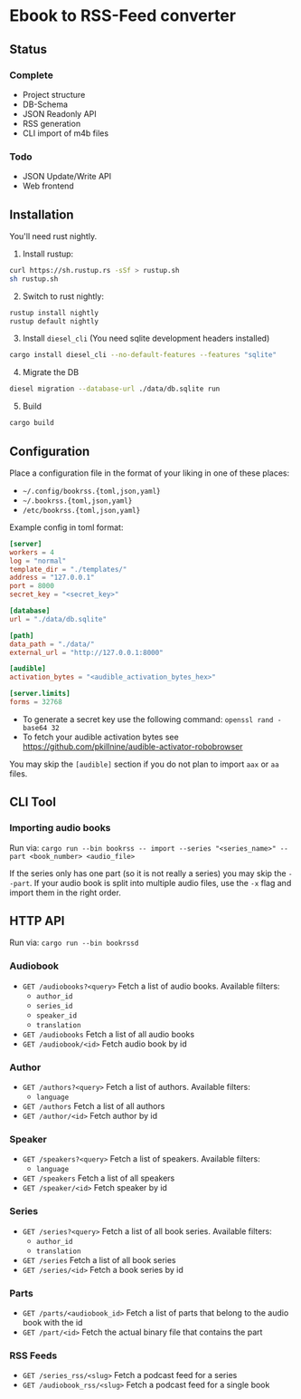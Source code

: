 # Ebook to RSS-Feed converter

## Status

### Complete

- Project structure
- DB-Schema
- JSON Readonly API
- RSS generation
- CLI import of m4b files

### Todo

- JSON Update/Write API
- Web frontend

## Installation

You'll need rust nightly.

1. Install rustup:
```bash
curl https://sh.rustup.rs -sSf > rustup.sh
sh rustup.sh
```
2. Switch to rust nightly:
```bash
rustup install nightly
rustup default nightly
```
3. Install `diesel_cli` (You need sqlite development headers installed)
```bash
cargo install diesel_cli --no-default-features --features "sqlite"
```
4. Migrate the DB
```bash
diesel migration --database-url ./data/db.sqlite run
```
5. Build
```bash
cargo build
```

## Configuration

Place a configuration file in the format of your liking in one of these places:

- `~/.config/bookrss.{toml,json,yaml}`
- `~/.bookrss.{toml,json,yaml}`
- `/etc/bookrss.{toml,json,yaml}`

Example config in toml format:

```toml
[server]
workers = 4
log = "normal"
template_dir = "./templates/"
address = "127.0.0.1"
port = 8000
secret_key = "<secret_key>"

[database]
url = "./data/db.sqlite"

[path]
data_path = "./data/"
external_url = "http://127.0.0.1:8000"

[audible]
activation_bytes = "<audible_activation_bytes_hex>"

[server.limits]
forms = 32768
```

- To generate a secret key use the following command: `openssl rand -base64 32`
- To fetch your audible activation bytes see https://github.com/pkillnine/audible-activator-robobrowser

You may skip the `[audible]` section if you do not plan to import `aax` or `aa` files.

## CLI Tool

### Importing audio books

Run via: `cargo run --bin bookrss -- import --series "<series_name>" --part <book_number> <audio_file>`

If the series only has one part (so it is not really a series) you may skip the `--part`. If your audio book is split into multiple audio files, use the `-x` flag and import them in the right order.

## HTTP API

Run via: `cargo run --bin bookrssd`

### Audiobook

- `GET /audiobooks?<query>`
  Fetch a list of audio books. Available filters:
    - `author_id`
    - `series_id`
    - `speaker_id`
    - `translation`
- `GET /audiobooks`
  Fetch a list of all audio books
- `GET /audiobook/<id>`
  Fetch audio book by id

### Author

- `GET /authors?<query>`
  Fetch a list of authors. Available filters:
    - `language`
- `GET /authors`
  Fetch a list of all authors
- `GET /author/<id>`
  Fetch author by id

### Speaker

- `GET /speakers?<query>`
  Fetch a list of speakers. Available filters:
    - `language`
- `GET /speakers`
  Fetch a list of all speakers
- `GET /speaker/<id>`
  Fetch speaker by id

### Series

- `GET /series?<query>`
  Fetch a list of all book series. Available filters:
    - `author_id`
    - `translation`
- `GET /series`
  Fetch a list of all book series
- `GET /series/<id>`
  Fetch a book series by id

### Parts

- `GET /parts/<audiobook_id>`
  Fetch a list of parts that belong to the audio book with the id
- `GET /part/<id>`
  Fetch the actual binary file that contains the part

### RSS Feeds

- `GET /series_rss/<slug>`
  Fetch a podcast feed for a series
- `GET /audiobook_rss/<slug>`
  Fetch a podcast feed for a single book
